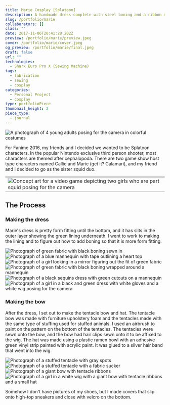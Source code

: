 ```yaml
---
title: Marie Cosplay [Splatoon]
description: A handmade dress complete with steel boning and a ribbon made of stuffed tentacles to make the perfect squid kid.
slug: /portfolio/marie
collaborators: []
class: ""
date: 2017-11-06T20:41:28.202Z
preview: /portfolio/marie/preview.jpeg
cover: /portfolio/marie/cover.jpeg
og_preview: /portfolio/marie/final.jpeg
draft: false
url: ""
technologies:
  - Shark Euro Pro X (Sewing Machine)
tags:
  - fabrication
  - sewing
  - cosplay
categories:
  - Personal Project
  - cosplay
type: portfolioPiece
thumbnail_height: 2
piece_type:
  - journal
---
```


![A photograph of 4 young adults posing for the camera in colorful costumes](/optimized/portfolio/marie/final.webp)

For Fanime 2016, my friends and I decided we wanted to be Splatoon characters. In the popular Nintendo exclusive third person shooter, most characters are themed after cephalopoda. There are two game show host type characters named Callie and Marie (get it? Calamari), and my friend and I decided to go as the sister squid duo.

||
|--|
|![Concept art for a video game depicting two girls who are part squid posing for the camera](/optimized/portfolio/marie/concept.webp)|

## The Process

### Making the dress

Marie's dress is pretty form fitting until the bottom, and it has slits in the outer layer showing the green lining underneath. I went to work to making the lining and to figure out how to add boning so that it is more form fitting.

![Photograph of green fabric with black boning sewn in](/optimized/portfolio/marie/progress4.webp)
![Photograph of a blue mannequin with tape outlining a heart top](/optimized/portfolio/marie/progress2.webp)
![Photograph of a girl looking in a mirror figuring out the fit of green fabric](/optimized/portfolio/marie/progress3.webp)
![Photograph of green fabric with black boning wrapped around a mannequin](/optimized/portfolio/marie/progress5.webp)
![Photograph of a black sequins dress with green cutouts on a mannequin](/optimized/portfolio/marie/progress6.webp)
![Photograph of a girl in a black and green dress with white gloves and a white wig posing for the camera](/optimized/portfolio/marie/pose.webp)

### Making the bow

After the dress, I set out to make the tentacle bow and hat. The tentacle bow was made with furniture upholstery foam and the tentacles made with the same type of stuffing used for stuffed animals. I used an airbrush to paint on the pattern on the bottom of the tentacles. The tentacles were sewn onto the bow, and the bow had hair clips sewn onto it to be affixed to the wig. The hat was made using a plastic ramen bowl with an adhesive green vinyl strip painted with acrylic paint. It was glued to a silver hair band that went into the wig.

![Photograph of a stuffed tentacle with gray spots](/optimized/portfolio/marie/bow1.webp)
![Photograph of a stuffed tentacle with a fabric sucker](/optimized/portfolio/marie/bow2.webp)
![Photograph of a giant bow with tentacle ribbons](/optimized/portfolio/marie/bow3.webp)
![Photograph of a girl in a white wig with a giant bow with tentacle ribbons and a small hat](/optimized/portfolio/marie/bow4.webp)

Somehow I don't have pictures of my shoes, but I made covers that slip onto high-top sneakers and close with velcro on the bottom.